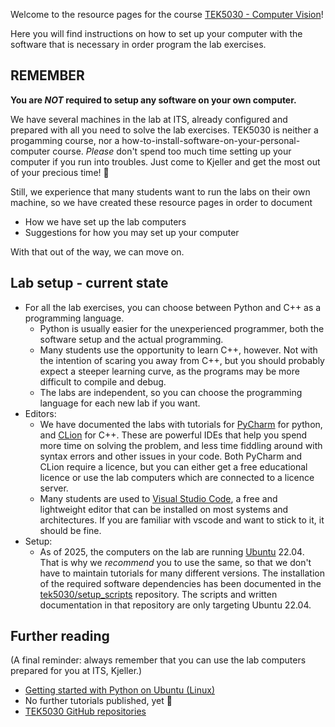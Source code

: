 Welcome to the resource pages for the course [TEK5030 - Computer Vision](https://www.uio.no/studier/emner/matnat/its/TEK5030/)!

Here you will find instructions on how to set up your computer with the software that is necessary in order program the lab exercises.

## REMEMBER

**You are *NOT* required to setup any software on your own computer.**

We have several machines in the lab at ITS, already configured and prepared with all you need to solve the lab exercises.
TEK5030 is neither a progamming course, nor a how-to-install-software-on-your-personal-computer course.
*Please* don't spend too much time setting up your computer if you run into troubles.
Just come to Kjeller and get the most out of your precious time! 🙂

Still, we experience that many students want to run the labs on their own machine, so we have created these resource pages in order to document

- How we have set up the lab computers
- Suggestions for how you may set up your computer

With that out of the way, we can move on.

## Lab setup - current state

- For all the lab exercises, you can choose between Python and C++ as a programming language.
   - Python is usually easier for the unexperienced programmer, both the software setup and the actual programming.
   - Many students use the opportunity to learn C++, however.
     Not with the intention of scaring you away from C++, but you should probably expect a steeper learning curve,
     as the programs may be more difficult to compile and debug.
   - The labs are independent, so you can choose the programming language for each new lab if you want.
- Editors:
   - We have documented the labs with tutorials for [PyCharm](https://www.jetbrains.com/pycharm/) for python,
     and [CLion](https://www.jetbrains.com/clion/) for C++.
     These are powerful IDEs that help you spend more time on solving the problem,
     and less time fiddling around with syntax errors and other issues in your code.
     Both PyCharm and CLion require a licence, but you can either get a free educational licence or use the lab computers which are connected to a licence server.
   - Many students are used to [Visual Studio Code](https://code.visualstudio.com/), a free and lightweight editor that can be installed on most systems and architectures.
     If you are familiar with vscode and want to stick to it, it should be fine.
- Setup:
    - As of 2025, the computers on the lab are running [Ubuntu](https://ubuntu.com/desktop) 22.04.
    That is why we _recommend_ you to use the same, so that we don't have to maintain tutorials for many different versions.
    The installation of the required software dependencies has been documented in the [tek5030/setup_scripts](https://github.com/tek5030/setup_scripts) repository. The scripts and written documentation in that repository are only targeting Ubuntu 22.04.

<!--
We aim for a careful transition towards [Visual Studio Code](https://code.visualstudio.com/), a free and lightweight editor that can be installed on most systems and architectures. Besides, we see that VS Code is what you promising youngsters tend to use, and we also want to be cool.
-->

## Further reading

(A final reminder: always remember that you can use the lab computers prepared for you at ITS, Kjeller.)

- [Getting started with Python on Ubuntu (Linux)](/tutorial/python.md)
- No further tutorials published, yet 🤷
- [TEK5030 GitHub repositories](https://github.com/tek5030/)

<!--
- [Getting started on MacOS](/tutorial/macos.md)
- [Getting started on Windows](/tutorial/windows.md)
- [Getting started with Conan on Ubuntu (Linux)](/tutorial/conan.md)
- [Getting started with Docker toolchain in CLion](/tutorial/docker-toolchain.md)
- [Getting started with Devcontainers in VS Code](/tutorial/devcontainer.md)
-->
